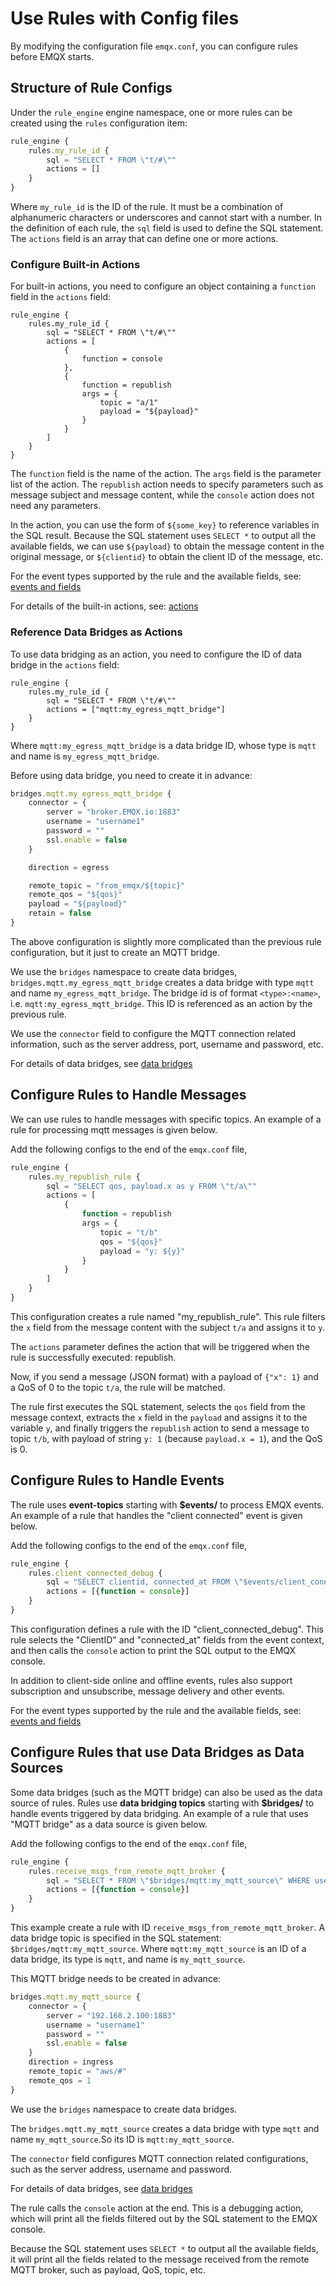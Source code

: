 # Use Rules with Config files

By modifying the configuration file `emqx.conf`, you can configure rules before EMQX starts.

## Structure of Rule Configs

Under the `rule_engine` engine namespace, one or more rules can be created using the `rules` configuration item:

```js
rule_engine {
    rules.my_rule_id {
        sql = "SELECT * FROM \"t/#\""
        actions = []
    }
}
```

Where `my_rule_id` is the ID of the rule. It must be a combination of alphanumeric characters or underscores and cannot start with a number.
In the definition of each rule, the `sql` field is used to define the SQL statement.
The `actions` field is an array that can define one or more actions.

### Configure Built-in Actions

For built-in actions, you need to configure an object containing a `function` field in the `actions` field:

```js{1-4,15-17}
rule_engine {
    rules.my_rule_id {
        sql = "SELECT * FROM \"t/#\""
        actions = [
            {
                function = console
            },
            {
                function = republish
                args = {
                    topic = "a/1"
                    payload = "${payload}"
                }
            }
        ]
    }
}
```

The `function` field is the name of the action. The `args` field is the parameter list of the action.
The `republish` action needs to specify parameters such as message subject and message content, while the `console` action does not need any parameters.

In the action, you can use the form of `${some_key}` to reference variables in the SQL result.
Because the SQL statement uses `SELECT *` to output all the available fields, we can use `${payload}` to obtain the message content in the original message, or `${clientid}` to obtain the client ID of the message, etc.

For the event types supported by the rule and the available fields, see: [events and fields](./rule-sql-events-and-fields.md)

For details of the built-in actions, see: [actions](./rule-actions.md)

### Reference Data Bridges as Actions

To use data bridging as an action, you need to configure the ID of data bridge in the `actions` field:

```js{1-3,5-6}
rule_engine {
    rules.my_rule_id {
        sql = "SELECT * FROM \"t/#\""
        actions = ["mqtt:my_egress_mqtt_bridge"]
    }
}
```

Where `mqtt:my_egress_mqtt_bridge` is a data bridge ID, whose type is `mqtt` and name is `my_egress_mqtt_bridge`.

Before using data bridge, you need to create it in advance:

```js
bridges.mqtt.my_egress_mqtt_bridge {
    connector = {
        server = "broker.EMQX.io:1883"
        username = "username1"
        password = ""
        ssl.enable = false
    }

    direction = egress

    remote_topic = "from_emqx/${topic}"
    remote_qos = "${qos}"
    payload = "${payload}"
    retain = false
}
```

The above configuration is slightly more complicated than the previous rule configuration, but it just to create an MQTT bridge.

We use the `bridges` namespace to create data bridges, `bridges.mqtt.my_egress_mqtt_bridge` creates a data bridge with type `mqtt` and name `my_egress_mqtt_bridge`. 
The bridge id is of format `<type>:<name>`, i.e. `mqtt:my_egress_mqtt_bridge`.
This ID is referenced as an action by the previous rule.

We use the `connector` field to configure the MQTT connection related information, such as the server address, port, username and password, etc.

For details of data bridges, see [data bridges](./data-bridges.md)

## Configure Rules to Handle Messages

We can use rules to handle messages with specific topics. 
An example of a rule for processing mqtt messages is given below.

Add the following configs to the end of the `emqx.conf` file, 

```js
rule_engine {
    rules.my_republish_rule {
        sql = "SELECT qos, payload.x as y FROM \"t/a\""
        actions = [
            {
                function = republish
                args = {
                    topic = "t/b"
                    qos = "${qos}"
                    payload = "y: ${y}"
                }
            }
        ]
    }
}
```

This configuration creates a rule named "my_republish_rule". This rule filters the `x` field from the message content with the subject `t/a` and assigns it to `y`.

The `actions` parameter defines the action that will be triggered when the rule is successfully executed: republish.

Now, if you send a message (JSON format) with a payload of `{"x": 1}` and a QoS of 0 to the topic `t/a`, the rule will be matched.

The rule first executes the SQL statement, selects the `qos` field from the message context, extracts the `x` field in the `payload` and assigns it to the variable `y`, and finally triggers the `republish` action to send a message to topic `t/b`, with payload of string `y: 1` (because `payload.x = 1`), and the QoS is 0.

## Configure Rules to Handle Events

The rule uses **event-topics** starting with **$events/** to process EMQX events. An example of a rule that handles the "client connected" event is given below.

Add the following configs to the end of the `emqx.conf` file, 

```js
rule_engine {
    rules.client_connected_debug {
        sql = "SELECT clientid, connected_at FROM \"$events/client_connected\" WHERE username = 'EMQX'"
        actions = [{function = console}]
    }
}
```

This configuration defines a rule with the ID "client_connected_debug".
This rule selects the "ClientID" and "connected_at" fields from the event context, and then calls the `console` action to print the SQL output to the EMQX console.

In addition to client-side online and offline events, rules also support subscription and unsubscribe, message delivery and other events.

For the event types supported by the rule and the available fields, see: [events and fields](./rule-sql-events-and-fields.md)

## Configure Rules that use Data Bridges as Data Sources

Some data bridges (such as the MQTT bridge) can also be used as the data source of rules. Rules use **data bridging topics** starting with **$bridges/** to handle events triggered by data bridging. An example of a rule that uses "MQTT bridge" as a data source is given below.

Add the following configs to the end of the `emqx.conf` file, 

```js
rule_engine {
    rules.receive_msgs_from_remote_mqtt_broker {
        sql = "SELECT * FROM \"$bridges/mqtt:my_mqtt_source\" WHERE username = 'EMQX'"
        actions = [{function = console}]
    }
}
```

This example create a rule with ID `receive_msgs_from_remote_mqtt_broker`.
A data bridge topic is specified in the SQL statement: `$bridges/mqtt:my_mqtt_source`.
Where `mqtt:my_mqtt_source` is an ID of a data bridge, its type is `mqtt`, and name is `my_mqtt_source`.

This MQTT bridge needs to be created in advance:

```js
bridges.mqtt.my_mqtt_source {
    connector = {
        server = "192.168.2.100:1883"
        username = "username1"
        password = ""
        ssl.enable = false
    }
    direction = ingress
    remote_topic = "aws/#"
    remote_qos = 1
}
```

We use the `bridges` namespace to create data bridges.

The `bridges.mqtt.my_mqtt_source` creates a data bridge with type `mqtt` and name `my_mqtt_source`.So
its ID is `mqtt:my_mqtt_source`.

The `connector` field configures MQTT connection related configurations, such as the server address, username and password.

For details of data bridges, see [data bridges](./data-bridges.md)


The rule calls the `console` action at the end. This is a debugging action, which will print all the fields filtered out by the SQL statement to the EMQX console.

Because the SQL statement uses `SELECT *` to output all the available fields, it will print all the fields related to the message received from the remote MQTT broker, such as payload, QoS, topic, etc.
